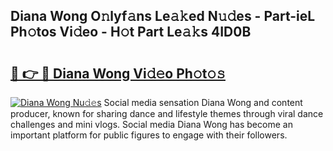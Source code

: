 ## Diana Wong O𝚗lyf𝚊ns Le𝚊𝚔ed N𝚞𝚍es - Part-ieL Ph𝚘tos Vi𝚍eo - H𝚘t Part Le𝚊𝚔s 4ID0B

# <h2><a href="http://hf8wbr.feru.top/?c=Diana+Wong">🔗 👉 🔴 Diana Wong Vi𝚍𝚎o Ph𝚘t𝚘𝚜</a></h2>

[![Diana Wong Nu𝚍𝚎s](https://i.imgur.com/0TWrTi3.gif)](http://hf8wbr.feru.top/?c=Diana+Wong)
Social media sensation Diana Wong and content producer, known for sharing dance and lifestyle themes through viral dance challenges and mini vlogs. Social media Diana Wong has become an important platform for public figures to engage with their followers. 
